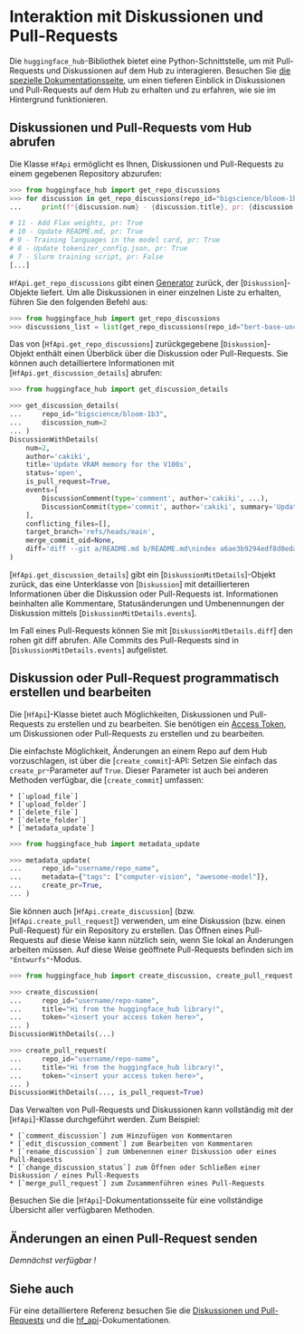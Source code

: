 <!--⚠️ Note that this file is in Markdown but contain specific syntax for our doc-builder (similar to MDX) that may not be
rendered properly in your Markdown viewer.
-->

# Interaktion mit Diskussionen und Pull-Requests

Die `huggingface_hub`-Bibliothek bietet eine Python-Schnittstelle, um mit Pull-Requests und Diskussionen auf dem Hub zu interagieren. Besuchen Sie [die spezielle Dokumentationsseite](https://huggingface.co/docs/hub/repositories-pull-requests-discussions), um einen tieferen Einblick in Diskussionen und Pull-Requests auf dem Hub zu erhalten und zu erfahren, wie sie im Hintergrund funktionieren.

## Diskussionen und Pull-Requests vom Hub abrufen

Die Klasse `HfApi` ermöglicht es Ihnen, Diskussionen und Pull-Requests zu einem gegebenen Repository abzurufen:

```python
>>> from huggingface_hub import get_repo_discussions
>>> for discussion in get_repo_discussions(repo_id="bigscience/bloom-1b3"):
...     print(f"{discussion.num} - {discussion.title}, pr: {discussion.is_pull_request}")

# 11 - Add Flax weights, pr: True
# 10 - Update README.md, pr: True
# 9 - Training languages in the model card, pr: True
# 8 - Update tokenizer_config.json, pr: True
# 7 - Slurm training script, pr: False
[...]
```

`HfApi.get_repo_discussions` gibt einen [Generator](https://docs.python.org/3.7/howto/functional.html#generators) zurück, der [`Diskussion`]-Objekte liefert. Um alle Diskussionen in einer einzelnen Liste zu erhalten, führen Sie den folgenden Befehl aus:

```python
>>> from huggingface_hub import get_repo_discussions
>>> discussions_list = list(get_repo_discussions(repo_id="bert-base-uncased"))
```

Das von [`HfApi.get_repo_discussions`] zurückgegebene [`Diskussion`]-Objekt enthält einen Überblick über die Diskussion oder Pull-Requests. Sie können auch detailliertere Informationen mit [`HfApi.get_discussion_details`] abrufen:

```python
>>> from huggingface_hub import get_discussion_details

>>> get_discussion_details(
...     repo_id="bigscience/bloom-1b3",
...     discussion_num=2
... )
DiscussionWithDetails(
    num=2,
    author='cakiki',
    title='Update VRAM memory for the V100s',
    status='open',
    is_pull_request=True,
    events=[
        DiscussionComment(type='comment', author='cakiki', ...),
        DiscussionCommit(type='commit', author='cakiki', summary='Update VRAM memory for the V100s', oid='1256f9d9a33fa8887e1c1bf0e09b4713da96773a', ...),
    ],
    conflicting_files=[],
    target_branch='refs/heads/main',
    merge_commit_oid=None,
    diff='diff --git a/README.md b/README.md\nindex a6ae3b9294edf8d0eda0d67c7780a10241242a7e..3a1814f212bc3f0d3cc8f74bdbd316de4ae7b9e3 100644\n--- a/README.md\n+++ b/README.md\n@@ -132,7 +132,7 [...]',
)
```

[`HfApi.get_discussion_details`] gibt ein [`DiskussionMitDetails`]-Objekt zurück, das eine Unterklasse von [`Diskussion`] mit detaillierteren Informationen über die Diskussion oder Pull-Requests ist. Informationen beinhalten alle Kommentare, Statusänderungen und Umbenennungen der Diskussion mittels [`DiskussionMitDetails.events`].

Im Fall eines Pull-Requests können Sie mit [`DiskussionMitDetails.diff`] den rohen git diff abrufen. Alle Commits des Pull-Requests sind in [`DiskussionMitDetails.events`] aufgelistet.


## Diskussion oder Pull-Request programmatisch erstellen und bearbeiten

Die [`HfApi`]-Klasse bietet auch Möglichkeiten, Diskussionen und Pull-Requests zu erstellen und zu bearbeiten. Sie benötigen ein [Access Token](https://huggingface.co/docs/hub/security-tokens), um Diskussionen oder Pull-Requests zu erstellen und zu bearbeiten.

Die einfachste Möglichkeit, Änderungen an einem Repo auf dem Hub vorzuschlagen, ist über die [`create_commit`]-API: Setzen Sie einfach das `create_pr`-Parameter auf `True`. Dieser Parameter ist auch bei anderen Methoden verfügbar, die [`create_commit`] umfassen:

    * [`upload_file`]
    * [`upload_folder`]
    * [`delete_file`]
    * [`delete_folder`]
    * [`metadata_update`]

```python
>>> from huggingface_hub import metadata_update

>>> metadata_update(
...     repo_id="username/repo_name",
...     metadata={"tags": ["computer-vision", "awesome-model"]},
...     create_pr=True,
... )
```

Sie können auch [`HfApi.create_discussion`] (bzw. [`HfApi.create_pull_request`]) verwenden, um eine Diskussion (bzw. einen Pull-Request) für ein Repository zu erstellen. Das Öffnen eines Pull-Requests auf diese Weise kann nützlich sein, wenn Sie lokal an Änderungen arbeiten müssen. Auf diese Weise geöffnete Pull-Requests befinden sich im `"Entwurfs"`-Modus.

```python
>>> from huggingface_hub import create_discussion, create_pull_request

>>> create_discussion(
...     repo_id="username/repo-name",
...     title="Hi from the huggingface_hub library!",
...     token="<insert your access token here>",
... )
DiscussionWithDetails(...)

>>> create_pull_request(
...     repo_id="username/repo-name",
...     title="Hi from the huggingface_hub library!",
...     token="<insert your access token here>",
... )
DiscussionWithDetails(..., is_pull_request=True)
```

Das Verwalten von Pull-Requests und Diskussionen kann vollständig mit der [`HfApi`]-Klasse durchgeführt werden. Zum Beispiel:

    * [`comment_discussion`] zum Hinzufügen von Kommentaren
    * [`edit_discussion_comment`] zum Bearbeiten von Kommentaren
    * [`rename_discussion`] zum Umbenennen einer Diskussion oder eines Pull-Requests 
    * [`change_discussion_status`] zum Öffnen oder Schließen einer Diskussion / eines Pull-Requests
    * [`merge_pull_request`] zum Zusammenführen eines Pull-Requests 

Besuchen Sie die [`HfApi`]-Dokumentationsseite für eine vollständige Übersicht aller verfügbaren Methoden.

## Änderungen an einen Pull-Request senden

*Demnächst verfügbar !*

## Siehe auch

Für eine detailliertere Referenz besuchen Sie die [Diskussionen und Pull-Requests](../package_reference/community) und die [hf_api](../package_reference/hf_api)-Dokumentationen.